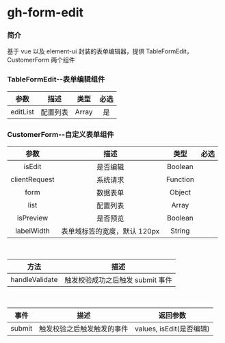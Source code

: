 # gh-form-edit

### 简介

基于 vue 以及 element-ui 封装的表单编辑器，提供 TableFormEdit，CustomerForm 两个组件

### TableFormEdit--表单编辑组件

| 参数 |   描述   | 类型  | 必选 |
| :--: | :------: | :---: | :--: |
| editList | 配置列表 | Array | 是 |



### CustomerForm--自定义表单组件

|     参数      |             描述             |   类型   | 必选 |
| :-----------: | :--------------------------: | :------: | :--: |
|    isEdit     |           是否编辑           | Boolean  |
| clientRequest |           系统请求           | Function |
|     form      |           数据表单           |  Object  |
|     list      |           配置列表           |  Array   |
|   isPreview   |           是否预览           | Boolean  |
|  labelWidth   | 表单域标签的宽度，默认 120px |  String  |

<br/>

|     方法     |                描述                |
| :----------: | :--------------------------------: |
| handleValidate | 触发校验成功之后触发 submit 事件 |

<br/>

|     事件     |            描述            |         返回参数         |
| :----------: | :------------------------: | :----------------------: |
| submit | 触发校验之后触发触发的事件 | values, isEdit(是否编辑) |
